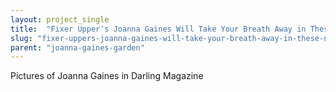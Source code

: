 ```yaml
---
layout: project_single
title:  "Fixer Upper's Joanna Gaines Will Take Your Breath Away in These Never-Before-Seen Photos"
slug: "fixer-uppers-joanna-gaines-will-take-your-breath-away-in-these-never-before-seen-photos"
parent: "joanna-gaines-garden"
---
```

Pictures of Joanna Gaines in Darling Magazine